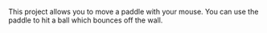 This project allows you to move a paddle with your mouse. You can use the paddle to hit a ball which bounces off the wall. 
